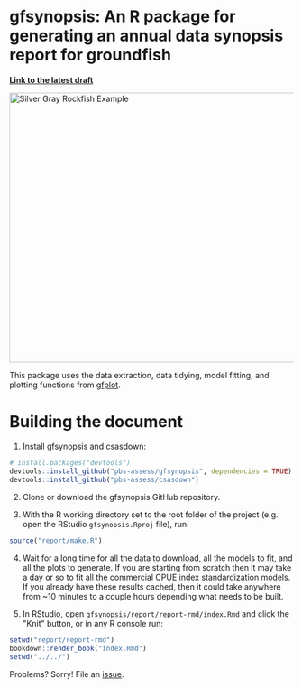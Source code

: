 # gfsynopsis: An R package for generating an annual data synopsis report for groundfish

**[Link to the latest draft](https://www.dropbox.com/s/r0uf3tp21yf6dt0/pbs-gf-synopsisv0.7.2.pdf?dl=1)**

<img src="report/silvergray.jpg" alt="Silver Gray Rockfish Example" width="750" height="478.5">

This package uses the data extraction, data tidying, model fitting, and plotting functions from [gfplot](https://github.com/pbs-assess/gfplot).

# Building the document

1. Install gfsynopsis and csasdown:

```r
# install.packages("devtools")
devtools::install_github("pbs-assess/gfsynopsis", dependencies = TRUE)
devtools::install_github("pbs-assess/csasdown")
```

2. Clone or download the gfsynopsis GitHub repository.

3. With the R working directory set to the root folder of the project (e.g. open the RStudio `gfsynopsis.Rproj` file), run:

```r
source("report/make.R")
```

4. Wait for a long time for all the data to download, all the models to fit, and all the plots to generate. If you are starting from scratch then it may take a day or so to fit all the commercial CPUE index standardization models. If you already have these results cached, then it could take anywhere from ~10 minutes to a couple hours depending what needs to be built.

5. In RStudio, open `gfsynopsis/report/report-rmd/index.Rmd` and click the "Knit" button, or in any R console run:

```r
setwd("report/report-rmd")
bookdown::render_book("index.Rmd")
setwd("../../")
```

Problems? Sorry! File an [issue](https://github.com/pbs-assess/gfsynopsis/issues).
